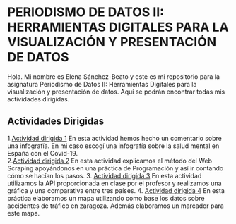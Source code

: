 # PERIODISMO DE DATOS II: HERRAMIENTAS DIGITALES PARA LA VISUALIZACIÓN Y PRESENTACIÓN DE DATOS

Hola. Mi nombre es Elena Sánchez-Beato y este es mi repositorio para la asignatura Periodismo de Datos II: Herramientas Digitales para la visualización y presentación de datos. Aquí se podrán encontrar todas mis actividades dirigidas.

## Actividades Dirigidas
1.[Actividad dirigida 1](https://nebrijas.github.io/periodismodedatos-elenasanchezbeatou/AD1.md) En esta actividad  hemos hecho un comentario sobre una infografía. En mi caso escogí una infografía sobre la salud mental en España con el Covid-19.  
2.[Actividad dirigida 2](https://nebrijas.github.io/periodismodedatos-elenasanchezbeatou/actividad-dirigida-2) En esta actividad explicamos el método del Web Scraping apoyándonos en una  práctica de Programación y así ir contando cómo se hacían los pasos.
3. [Actividad dirigida 3](https://nebrijas.github.io/periodismodedatos-elenasanchezbeatou/api-covid19-pandas.ipynb) En esta actividad utilizamos la API proporcionada en clase por el profesor y realizamos una gráfica y una comparativa entre tres países.
4. [Actividad dirigida 4](https://nebrijas.github.io/periodismodedatos-elenasanchezbeatou/ad4.md) En esta práctica elaboramos un mapa utilizando como base los datos sobre accidentes de tráfico en zaragoza. Además elaboramos un marcador para este mapa.
